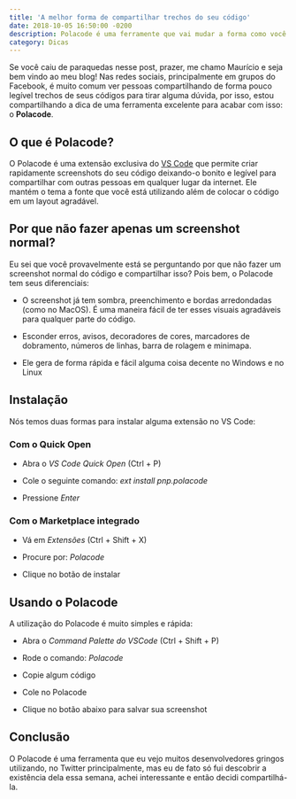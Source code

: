 ```yaml
---
title: 'A melhor forma de compartilhar trechos do seu código'
date: 2018-10-05 16:50:00 -0200
description: Polacode é uma ferramente que vai mudar a forma como você compartilha o seu código
category: Dicas
---
```


Se você caiu de paraquedas nesse post, prazer, me chamo Maurício e seja bem vindo ao meu blog!
Nas redes sociais, principalmente em grupos do Facebook, é muito comum ver pessoas compartilhando de forma pouco legível trechos de seus códigos para tirar alguma dúvida, por isso, estou compartilhando a dica de uma ferramenta excelente para acabar com isso: o **Polacode**.

## O que é Polacode?

O Polacode é uma extensão exclusiva do [VS Code](https://code.visualstudio.com/) que permite criar rapidamente screenshots do seu código deixando-o bonito e legível para compartilhar com outras pessoas em qualquer lugar da internet. Ele mantém o tema a fonte que você está utilizando além de colocar o código em um layout agradável.

## Por que não fazer apenas um screenshot normal?

Eu sei que você provavelmente está se perguntando por que não fazer um screenshot normal do código e compartilhar isso? Pois bem, o Polacode tem seus diferenciais:

- O screenshot já tem sombra, preenchimento e bordas arredondadas (como no MacOS). É uma maneira fácil de ter esses visuais agradáveis para qualquer parte do código.

- Esconder erros, avisos, decoradores de cores, marcadores de dobramento, números de linhas, barra de rolagem e minimapa.

- Ele gera de forma rápida e fácil alguma coisa decente no Windows e no Linux

## Instalação

Nós temos duas formas para instalar alguma extensão no VS Code:

### Com o Quick Open

- Abra o _VS Code Quick Open_ (Ctrl + P)

- Cole o seguinte comando: _ext install pnp.polacode_

- Pressione _Enter_

### Com o Marketplace integrado

- Vá em _Extensões_ (Ctrl + Shift + X)

- Procure por: _Polacode_

- Clique no botão de instalar

## Usando o Polacode

A utilização do Polacode é muito simples e rápida:

- Abra o _Command Palette do VSCode_ (Ctrl + Shift + P)

- Rode o comando: _Polacode_

- Copie algum código

- Cole no Polacode

- Clique no botão abaixo para salvar sua screenshot

## Conclusão

O Polacode é uma ferramenta que eu vejo muitos desenvolvedores gringos utilizando, no Twitter principalmente, mas eu de fato só fui descobrir a existência dela essa semana, achei interessante e então decidi compartilhá-la.
